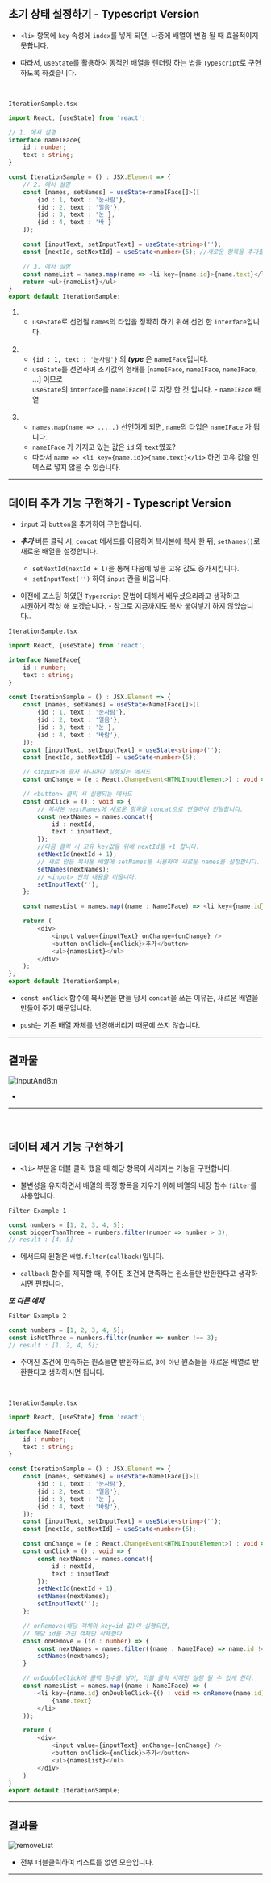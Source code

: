    <br/>

## 초기 상태 설정하기 - Typescript Version

* `<li>` 항목에 `key` 속성에 `index`를 넣게 되면, 나중에 배열이 변경 될 때 효율적이지 못합니다.

* 따라서, `useState`를 활용하여 동적인 배열을 렌더링 하는 법을 `Typescript`로 구현하도록 하겠습니다.

   <br/>

`IterationSample.tsx`
```typescript
import React, {useState} from 'react';

// 1. 에서 설명
interface nameIFace{
    id : number;
    text : string;
}

const IterationSample = () : JSX.Element => {
    // 2. 에서 설명
    const [names, setNames] = useState<nameIFace[]>([
        {id : 1, text : '눈사람'},
        {id : 2, text : '얼음'},
        {id : 3, text : '눈'},
        {id : 4, text : '바'}
    ]);

    const [inputText, setInputText] = useState<string>('');
    const [nextId, setNextId] = useState<number>(5); //새로운 항목을 추가할 때 사용 할 id

    // 3. 에서 설명
    const nameList = names.map(name => <li key={name.id}>{name.text}</li>)
    return <ul>{nameList}</ul>
}
export default IterationSample;
```
1. * `useState`로 선언될 `names`의 타입을 정확히 하기 위해 선언 한 `interface`입니다.

   <br/>

2. * `{id : 1, text : '눈사람'}` 의 ***type*** 은 `nameIFace`입니다.
    * `useState`를 선언하며 초기값의 형태를 [`nameIFace`, `nameIFace`, `nameIFace`, ...] 이므로<br/>
    `useState`의 `interface`를 `nameIFace[]`로 지정 한 것 입니다. - `nameIFace` 배열

   <br/>

3. * `names.map(name => .....)` 선언하게 되면, `name`의 타입은 `nameIFace` 가 됩니다.
    * `nameIFace` 가 가지고 있는 값은 `id` 와 `text`였죠?
    * 따라서 `name => <li key={name.id}>{name.text}</li>` 하면 고유 값을 인덱스로 넣지 않을 수 있습니다.

<hr/>

## 데이터 추가 기능 구현하기 - Typescript Version

* `input` 과 `button`을 추가하여 구현합니다.

* ***추가*** 버튼 클릭 시, `concat` 메서드를 이용하여 복사본에 복사 한 뒤, `setNames()`로 <br/>
새로운 배열을 설정합니다.

    * `setNextId(nextId + 1)`을 통해 다음에 넣을 고유 값도 증가시킵니다.
    * `setInputText('')` 하여 `input` 칸을 비웁니다.

* 이전에 포스팅 하였던 `Typescript` 문법에 대해서 배우셨으리라고 생각하고 <br/>
시원하게 작성 해 보겠습니다. - 참고로 지금까지도 복사 붙여넣기 하지 않았습니다..

`IterationSample.tsx`
```typescript
import React, {useState} from 'react';

interface NameIFace{
    id : number;
    text : string;
}

const IterationSample = () : JSX.Element => {
    const [names, setNames] = useState<NameIFace[]>([
        {id : 1, text : '눈사람'},
        {id : 2, text : '얼음'},
        {id : 3, text : '눈'},
        {id : 4, text : '바람'},
    ]);
    const [inputText, setInputText] = useState<string>('');
    const [nextId, setNextId] = useState<number>(5); 

    // <input>에 글자 하나마다 실행되는 메서드
    const onChange = (e : React.ChangeEvent<HTMLInputElement>) : void => setInputText(e.target.value);

    // <button> 클릭 시 실행되는 메서드
    const onClick = () : void => {
        // 복사본 nextNames에 새로운 항목을 concat으로 연결하여 전달합니다.
        const nextNames = names.concat({
            id : nextId,
            text : inputText,
        });
        //다음 클릭 시 고유 key값을 위해 nextId를 +1 합니다.
        setNextId(nextId + 1);
        // 새로 만든 복사본 배열에 setNames를 사용하여 새로운 names를 설정합니다.
        setNames(nextNames);
        // <input> 안의 내용을 비웁니다.
        setInputText('');
    };

    const namesList = names.map((name : NameIFace) => <li key={name.id}>{name.text}</li>);

    return (
        <div>
            <input value={inputText} onChange={onChange} />
            <button onClick={onClick}>추가</button>
            <ul>{namesList}</ul>
        </div>
    );
};
export default IterationSample;
```
* `const onClick` 함수에 복사본을 만들 당시 `concat`을 쓰는 이유는, 새로운 배열을 만들어 주기 때문입니다.

* `push`는 기존 배열 자체를 변경해버리기 때문에 쓰지 않습니다.

<hr>

## 결과물

![inputAndBtn](../../../img/react-img/ch06-img/inputAndBtn.png)

* 

<hr>

   <br>

## 데이터 제거 기능 구현하기

* `<li>` 부분을 더블 클릭 했을 때 해당 항목이 사라지는 기능을 구현합니다.

* 불변성을 유지하면서 배열의 특정 항목을 지우기 위해 배열의 내장 함수 `filter`를 사용합니다.

`Filter Example 1`
```typescript
const numbers = [1, 2, 3, 4, 5];
const biggerThanThree = numbers.filter(number => number > 3);
// result : [4, 5]
```
* 메서드의 원형은 `배열.filter(callback)`입니다.

* `callback` 함수를 제작할 때, 주어진 조건에 만족하는 원소들만 반환한다고 생각하시면 편합니다.

***또 다른 예제***

`Filter Example 2`
```typescript
const numbers = [1, 2, 3, 4, 5];
const isNotThree = numbers.filter(number => number !== 3);
// result : [1, 2, 4, 5];
```
* 주어진 조건에 만족하는 원소들만 반환하므로, `3이 아닌` 원소들을 새로운 배열로 반환한다고 생각하시면 됩니다.

   <br/>

`IterationSample.tsx`
```typescript
import React, {useState} from 'react';

interface NameIFace{
    id : number;
    text : string;
}

const IterationSample = () : JSX.Element => {
    const [names, setNames] = useState<NameIFace[]>([
        {id : 1, text : '눈사람'},
        {id : 2, text : '얼음'},
        {id : 3, text : '눈'},
        {id : 4, text : '바람'},
    ]);
    const [inputText, setInputText] = useState<string>('');
    const [nextId, setNextId] = useState<number>(5);

    const onChange = (e : React.ChangeEvent<HTMLInputElement>) : void => setInputText(e.target.value);
    const onClick = () : void => {
        const nextNames = names.concat({
            id : nextId,
            text : inputText
        });
        setNextId(nextId + 1);
        setNames(nextNames);
        setInputText('');
    };

    // onRemove(해당 객체의 key=id 값)이 실행되면, 
    // 해당 id를 가진 객체만 삭제한다.
    const onRemove = (id : number) => {
        const nextNames = names.filter((name : NameIFace) => name.id !== id);
        setNames(nextnames);
    }

    // onDoubleClick에 콜백 함수를 넣어, 더블 클릭 시에만 실행 될 수 있게 한다.
    const namesList = names.map((name : NameIFace) => (
        <li key={name.id} onDoubleClick={() : void => onRemove(name.id)}>
            {name.text}
        </li>
    ));

    return (
        <div>
            <input value={inputText} onChange={onChange} />
            <button onClick={onClick}>추가</button>
            <ul>{namesList}</ul>
        </div>
    )
}
export default IterationSample;
```
<hr>

## 결과물

![removeList](../../../img/react-img/ch06-img/removeList.png)

* 전부 더블클릭하여 리스트를 없앤 모습입니다.

<hr/>